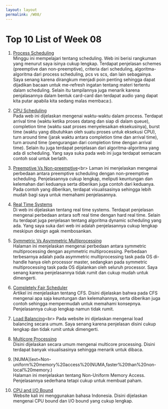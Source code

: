 ```yaml
---
layout: layout
permalink: /W08/
---
```

# Top 10 List of Week 08
1. [Process Scheduling](https://quizlet.com/115068223/ch-5-process-thread-scheduling-flash-cards/)<br>
  Minggu ini mempelajari tentang scheduling. Web ini berisi rangkuman yang menurut saya isinya cukup lengkap. Terdapat penjelasan schemes (preemptive dan non-preemptive), criteria dari scheduling, algoritma-algoritma dari process scheduling, pcs vs scs, dan lain sebagainya. Saya senang karena dirangkum menjadi poin penting sehingga dapat dijadikan bacaan untuk me-refresh ingatan tentang materi tertentu dalam scheduling. Selain itu tampilannya juga menarik karena penjalasannya dalam bentuk card-card dan terdapat audio yang dapat kita putar apabila kita sedang malas membaca:).

2. [CPU Scheduling](https://www.geeksforgeeks.org/cpu-scheduling-in-operating-systems/)<br>
  Pada web ini dijelaskan mengenai waktu-waktu dalam process. Terdapat arrival time (waktu ketika proses datang dan siap di dalam queue), completion time (waktu saat proses menyelesaikan eksekusinya), burst time (waktu yang dibutuhkan oleh suatu proses untuk eksekusi CPU), turn around time (jarak waktu antara completion time dan arrival time), turn around time (pengurangan dari completion time dengan arrival time). Selain itu juga terdapat penjelasan dari algoritma-algoritma yang ada di scheduling. Yang saya suka pada web ini juga terdapat semacam contoh soal untuk berlatih.

3. [Preemptive Vs Non-preemptive](https://www.guru99.com/preemptive-vs-non-preemptive-scheduling.html#:~:text=In%20Preemptive%20Scheduling%2C%20the%20CPU,Schedulign%20no%20switching%20takes%20place.)<br>
  Laman ini menjelaskan mengenai perbedaan antara preemptive scheduling dengan non-preemptive scheduling. Penjelasannya cukup lengkap, meliputi keuntungan dan kelemahan dari keduanya serta diberikan juga contoh dari keduanya. Pada contoh yang diberikan, terdapat visualisasinya sehingga lebih mudah bagi saya untuk memahami penjelasannya.
  
4. [Real Time Systems](https://users.ece.cmu.edu/~koopman/des_s99/real_time/)<br>
  Di web ini dijelaskan tentang real time systems. Terdapat penjelasan mengenai perbedaan antara soft real time dengan hard real time. Selain itu terdapat juga penjelasan tentang algoritma dynamic scheduling yang ada. Yang saya suka dari web ini adalah penjelasannya cukup lengkap meskipun design agak membosankan.
  
5. [Symmetric Vs Asymmetric Multiprocessing](https://techdifferences.com/difference-between-symmetric-and-asymmetric-multiprocessing.html)<br>
  Halaman ini menjelaskan mengenai perbedaan antara symmetric multiprocessing dengan asymmetric multiprocessing. Perbedaan terbesarnya adalah pada asymmetric multiprocessing task pada OS di-handle hanya oleh processor master, sedangkan pada symmetric multiprocessing task pada OS dijalankan oleh seluruh processor. Saya senang karena penjelasannya tidak rumit dan cukup mudah untuk dimengerti. 

6. [Completely Fair Scheduler](https://developer.ibm.com/technologies/linux/tutorials/l-completely-fair-scheduler/)<br>
  Artikel ini menjelaskan tentang CFS. Disini dijelaskan bahwa pada CFS mengenai apa saja keuntungan dan kelemahannya, serta diberikan juga contoh sehingga mempermudah untuk memahami konsepnya. Penjelasannya cukup lengkap namun tidak rumit.

7. [Load Balancing](https://www.citrix.com/en-in/solutions/app-delivery-and-security/load-balancing/what-is-load-balancing.html#:~:text=Load%20balancing%20is%20defined%20as,server%20capable%20of%20fulfilling%20them.)<br>
  Pada website ini dijelaskan mengenai load balancing secara umum. Saya senang karena penjelasan disini cukup lengkap dan tidak rumit untuk dimengerti.

8. [Multicore Processing](https://socs.binus.ac.id/2017/03/27/multi-core-processors/)<br>
  Disini dijelaskan secara umum mengenai multicore processing. Disini terdapat banyak visualisasinya sehingga menarik untuk dibaca.

9. [NUMA](ext=Non-uniform%20memory%20access%20(NUMA,faster%20than%20non-local%20memory.)<br>
  Halaman ini menjelaskan tentang Non-Uniform Memory Access. Penjelasannya sederhana tetapi cukup untuk membuat paham.

10. [CPU and I/O Bound](https://gamebrott.com/mengenal-istilah-cpu-dan-gpu-bound-yang-kerap-bikin-bingung)<br>
  Website kali ini menggunakan bahasa Indonesia. Disini dijelaskan mengenai CPU bound dan I/O bound yang cukup lengkap.
